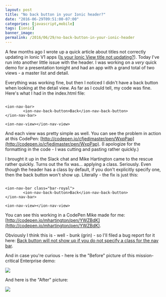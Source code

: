 ```yaml
---
layout: post
title: "No back button in your Ionic header?"
date: "2016-06-29T09:51:00-07:00"
categories: [javascript,mobile]
tags: [ionic]
banner_image: 
permalink: /2016/06/29/no-back-button-in-your-ionic-header
---
```


A few months ago I wrote up a quick article about titles not correctly updating in Ionic V1 apps ([Is your Ionic View title not updating?](https://www.raymondcamden.com/2015/12/18/is-your-ionic-view-title-not-updating/)). Today I've run into another little issue with the header. I was working on a *very* quick demo for a presentation tonight and had an app with a grand total of two views - a master list and detail.
<!--more-->
Everything was working fine, but then I noticed I didn't have a back button when looking at the detail view. As far as I could tell, my code was fine. Here's what I had in the index.html file:

<pre><code class="language-markup">
&lt;ion-nav-bar&gt;
		&lt;ion-nav-back-button&gt;Back&lt;/ion-nav-back-button&gt;
&lt;/ion-nav-bar&gt;

&lt;ion-nav-view&gt;&lt;/ion-nav-view&gt;
</code></pre>

And each view was pretty simple as well. You can see the problem in action at this CodePen: [http://codepen.io/cfjedimaster/pen/WxpPap](http://codepen.io/cfjedimaster/pen/WxpPap). (I apologize for the formatting in the code - I was cutting and pasting rather quickly.)

I brought it up in the Slack chat and Mike Hartington came to the rescue rather quickly. Turns out the fix was... applying a class. Seriously. Even though the header has a class by default, if you don't explicitly specify one, then the back button won't show up. Literally - the fix is just this:

<pre><code class="language-markup">
&lt;ion-nav-bar class="bar-royal"&gt;
		&lt;ion-nav-back-button&gt;Back&lt;/ion-nav-back-button&gt;
&lt;/ion-nav-bar&gt;

&lt;ion-nav-view&gt;&lt;/ion-nav-view&gt;
</code></pre>

You can see this working in a CodePen Mike made for me: [http://codepen.io/mhartington/pen/YWZBdK](http://codepen.io/mhartington/pen/YWZBdK). 

Obviously I think this is - well - bunk (grin) - so I'll filed a bug report for it here: [Back button will not show up if you do not specify a class for the nav bar](https://github.com/driftyco/ionic/issues/7124). 

And in case you're curious - here is the "Before" picture of this mission-critical Enterprise demo:

<img src="https://static.raymondcamden.com/images/2016/06/ioniccat1.png" class="imgborder">

And here is the "After" picture:

<img src="https://static.raymondcamden.com/images/2016/06/ioniccat2.png" class="imgborder">